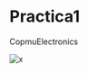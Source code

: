 # Practica1

CopmuElectronics

![x](https://webstore.ansi.org/images/DLP/semiconductors/default.jpg)
